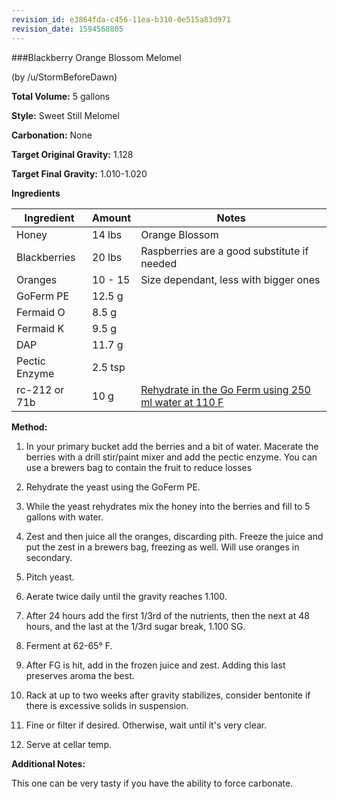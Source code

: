 ```yaml
---
revision_id: e3864fda-c456-11ea-b310-0e515a83d971
revision_date: 1594568805
---
```


###Blackberry Orange Blossom Melomel

(by /u/StormBeforeDawn)

**Total Volume:** 5 gallons

**Style:** Sweet Still Melomel

**Carbonation:** None

**Target Original Gravity:** 1.128

**Target Final Gravity:** 1.010-1.020


**Ingredients**

Ingredient| Amount | Notes
---|---|---
Honey | 14 lbs | Orange Blossom
Blackberries | 20 lbs | Raspberries are a good substitute if needed
Oranges | 10 - 15 | Size dependant, less with bigger ones 
GoFerm PE | 12.5 g |
Fermaid O | 8.5 g |
Fermaid K | 9.5 g | 
DAP | 11.7 g | 
Pectic Enzyme | 2.5 tsp |
rc-212 or 71b | 10 g | [Rehydrate in the Go Ferm using 250 ml water at 110 F](http://www.scottlab.com/product-102.aspx)

**Method:**

1. In your primary bucket add the berries and a bit of water. Macerate the berries with a drill stir/paint mixer and add the pectic enzyme. You can use a brewers bag to contain the fruit to reduce losses

1. Rehydrate the yeast using the GoFerm PE.

1. While the yeast rehydrates mix the honey into the berries and fill to 5 gallons with water.

1. Zest and then juice all the oranges, discarding pith. Freeze the juice and put the zest in a brewers bag, freezing as well. Will use oranges in secondary.

1. Pitch yeast.

1. Aerate twice daily until the gravity reaches 1.100.

1. After 24 hours add the first 1/3rd of the nutrients, then the next at 48 hours, and the last at the 1/3rd sugar break, 1.100 SG. 

1. Ferment at 62-65° F.

1. After FG is hit, add in the frozen juice and zest. Adding this last preserves aroma the best.

1. Rack at up to two weeks after gravity stabilizes, consider bentonite if there is excessive solids in suspension.

1. Fine or filter if desired. Otherwise, wait until it's very clear.

1. Serve at cellar temp.

**Additional Notes:**

This one can be very tasty if you have the ability to force carbonate.